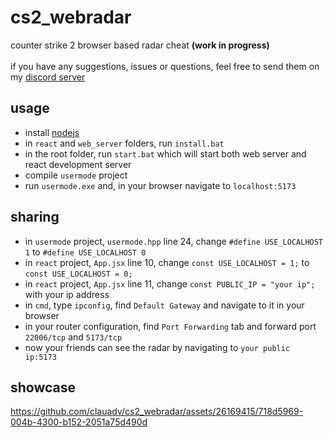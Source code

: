 # cs2_webradar
counter strike 2 browser based radar cheat **(work in progress)** <br>
<br>
if you have any suggestions, issues or questions, feel free to send them on my [discord server](https://discord.gg/wVzuHN8uXd)

## usage
- install [nodejs](https://nodejs.org/en/download/current)
- in `react` and `web_server` folders, run `install.bat`
- in the root folder, run `start.bat` which will start both web server and react development server
- compile `usermode` project
- run `usermode.exe` and, in your browser navigate to `localhost:5173` <br>

## sharing
- in `usermode` project, `usermode.hpp` line 24, change `#define USE_LOCALHOST 1` to `#define USE_LOCALHOST 0`
- in `react` project, `App.jsx` line 10, change `const USE_LOCALHOST = 1;` to `const USE_LOCALHOST = 0;`
- in `react` project, `App.jsx` line 11, change `const PUBLIC_IP = "your ip";` with your ip address
- in `cmd`, type `ipconfig`, find `Default Gateway` and navigate to it in your browser
- in your router configuration, find `Port Forwarding` tab and forward port `22006/tcp` and `5173/tcp`
- now your friends can see the radar by navigating to `your public ip:5173`

## showcase
https://github.com/clauadv/cs2_webradar/assets/26169415/718d5969-004b-4300-b152-2051a75d490d